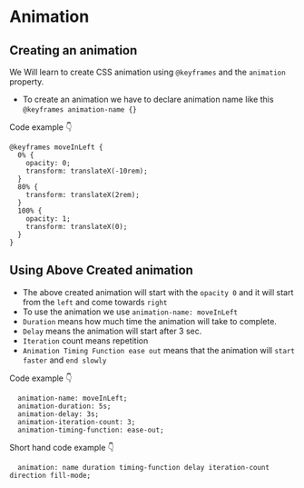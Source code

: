 # Animation

## Creating an animation

We Will learn to create CSS animation using `@keyframes` and the `animation` property.

- To create an animation we have to declare animation name like this `@keyframes animation-name {}`

Code example 👇

```
@keyframes moveInLeft {
  0% {
    opacity: 0;
    transform: translateX(-10rem);
  }
  80% {
    transform: translateX(2rem);
  }
  100% {
    opacity: 1;
    transform: translateX(0);
  }
}
```

## Using Above Created animation

- The above created animation will start with the `opacity 0` and it will start from the `left` and come towards `right`
- To use the animation we use `animation-name: moveInLeft`
- `Duration` means how much time the animation will take to complete.
- `Delay` means the animation will start after 3 sec.
- `Iteration` count means repetition
- `Animation Timing Function ease out` means that the animation will `start faster` and `end slowly`

Code example 👇

```
  animation-name: moveInLeft;
  animation-duration: 5s;
  animation-delay: 3s;
  animation-iteration-count: 3;
  animation-timing-function: ease-out;
```

Short hand code example 👇

```
  animation: name duration timing-function delay iteration-count direction fill-mode;
```
